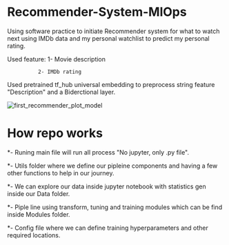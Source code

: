 # Recommender-System-MlOps
Using software practice to initiate Recommender system for what to watch next using IMDb data and my personal watchlist to predict my personal rating.

Used feature: 1- Movie description

              2- IMDb rating
              
Used pretrained tf_hub universal embedding to preprocess string feature "Description" and a Biderctional layer.

![first_recommender_plot_model](https://user-images.githubusercontent.com/59775002/190160559-2749f7d8-8cb3-428f-a4b7-f41204af2cea.png)


# How repo works
*- Runing main file will run all process "No jupyter, only .py file".

*- Utils folder where we define our pipleine components and having a few other functions to help in our journey.

*- We can explore our data inside jupyter notebook with statistics gen inside our Data folder.

*- Piple line using transform, tuning and training modules which can be find inside Modules folder.

*- Config file where we can define training hyperparameters and other required locations.

